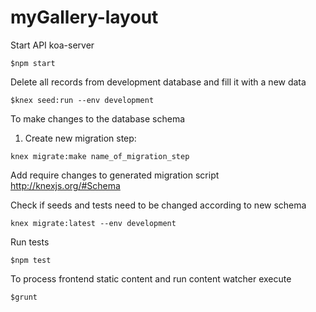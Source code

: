 # myGallery-layout
Start API koa-server
````
$npm start
````
Delete all records from development database and fill it with a new data
````
$knex seed:run --env development
````
To make changes to the database schema
1. Create new migration step:
````
knex migrate:make name_of_migration_step 
````

Add require changes to generated migration script
http://knexjs.org/#Schema

Check if seeds and tests need to be changed according to new schema

````
knex migrate:latest --env development
````

Run tests 
````
$npm test
````
To process frontend static content and run content watcher execute
````
$grunt
````